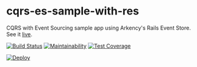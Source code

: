 # cqrs-es-sample-with-res

CQRS with Event Sourcing sample app using Arkency's Rails Event Store. See it [live](https://cqrs-es-sample-with-res.herokuapp.com/).

[![Build Status](https://travis-ci.org/RailsEventStore/cqrs-es-sample-with-res.svg?branch=master)](https://travis-ci.org/RailsEventStore/cqrs-es-sample-with-res)
[![Maintainability](https://api.codeclimate.com/v1/badges/c444add86606b981e1fb/maintainability)](https://codeclimate.com/github/RailsEventStore/cqrs-es-sample-with-res/maintainability)
[![Test Coverage](https://api.codeclimate.com/v1/badges/c444add86606b981e1fb/test_coverage)](https://codeclimate.com/github/RailsEventStore/cqrs-es-sample-with-res/test_coverage)


[![Deploy](https://www.herokucdn.com/deploy/button.svg)](https://heroku.com/deploy)
